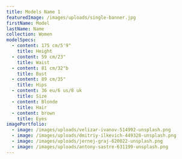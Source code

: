 ```yaml
---
title: Models Name 1
featuredImage: /images/uploads/single-banner.jpg
firstName: Model
lastName: Name
collection: Women
modelSpecs:
  - content: 175 cm/5'9"
    title: Height
  - content: 59 cm/23"
    title: Waist
  - content: 81 cm/32"b
    title: Bust
  - content: 89 cm/35"
    title: Hips
  - content: 36 eu/6 us/8 uk
    title: Size
  - content: Blonde
    title: Hair
  - content: brown
    title: Eyes
imagePortfolio:
  - image: /images/uploads/velizar-ivanov-514992-unsplash.png
  - image: /images/uploads/dmitriy-ilkevich-449328-unsplash.png
  - image: /images/uploads/jernej-graj-620022-unsplash.png
  - image: /images/uploads/antony-sastre-631199-unsplash.png
---
```


